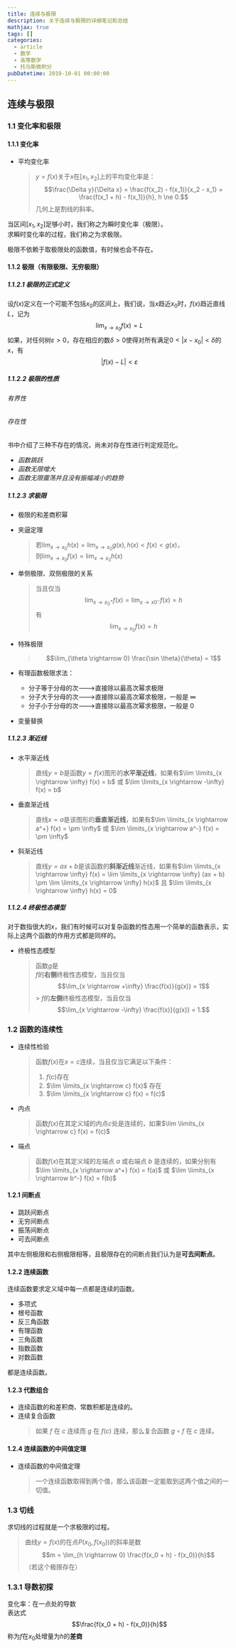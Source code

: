 ```yaml
---
title: 连续与极限
description: 关于连续与极限的详细笔记和总结
mathjax: true
tags: []
categories:
  - article
  - 数学
  - 高等数学
  - 托马斯微积分
pubDatetime: 2019-10-01 00:00:00
---
```


## 连续与极限

### 1.1 变化率和极限

#### 1.1.1 变化率

- 平均变化率
  > $y = f(x)$关于$x$在$[x_1,x_2]$上的平均变化率是：  
  > $$\frac{\Delta y}{\Delta x} = \frac{f(x_2) - f(x_1)}{x_2 - x_1} = \frac{f(x_1 + h) - f(x_1)}{h}, h \ne 0.$$
  > 几何上是割线的斜率。

当区间$[x_1, x_2]$足够小时，我们称之为瞬时变化率（极限）。  
求瞬时变化率的过程，我们称之为求极限。

极限不依赖于取极限处的函数值，有时候也会不存在。

#### 1.1.2 极限（有限极限、无穷极限）

##### 1.1.2.1 极限的正式定义

设$f(x)$定义在一个可能不包括$x_0$的区间上，我们说，当$x$趋近$x_0$时，$f(x)$趋近直线$L$，记为
$$\lim_{x \rightarrow x_0} f(x) = L$$
如果，对任何树$\varepsilon > 0$，存在相应的数$\delta > 0$使得对所有满足$0 \lt |x - x_0| \lt \delta$的 x，有
$$|f(x) - L| \lt \varepsilon$$

##### 1.1.2.2 极限的性质

###### 有界性

###### 存在性

书中介绍了三种不存在的情况，尚未对存在性进行判定规范化。

- _函数跳跃_
- _函数无限增大_
- _函数无限震荡并且没有振幅减小的趋势_

##### 1.1.2.3 求极限

- 极限的和差商积幂
- 夹逼定理

  > 若$\lim_{x \rightarrow x_0}h(x) = \lim_{x \rightarrow x_0}g(x), h(x) \lt f(x) \lt g(x)$，  
  > 则$\lim_{x \rightarrow x_0}f(x) = \lim_{x \rightarrow x_0}h(x)$

- 单侧极限、双侧极限的关系

  > 当且仅当
  > $$\lim_{x \rightarrow x_0^+}f(x) = \lim_{x \rightarrow x0^-}f(x) = h$$
  > 有
  > $$\lim_{x \rightarrow x_0}f(x) = h$$

- 特殊极限

  > $$\lim_{\theta \rightarrow 0} \frac{\sin \theta}{\theta} = 1$$

- 有理函数极限求法：

  - 分子等于分母的次--->直接除以最高次幂求极限
  - 分子大于分母的次--->直接除以最高次幂求极限，一般是 $\infty$
  - 分子小于分母的次--->直接除以最高次幂求极限，一般是 $0$

- 变量替换

##### 1.1.2.3 渐近线

- 水平渐近线

  > 直线$y = b$是函数$y = f(x)$图形的**水平渐近线**，如果有$\lim \limits_{x \rightarrow \infty} f(x) = b$ 或 $\lim \limits_{x \rightarrow -\infty} f(x) = b$

- 垂直渐近线

  > 直线$x = a$是该图形的**垂直渐近线**，如果有$\lim \limits_{x \rightarrow a^+} f(x) = \pm \infty$ 或 $\lim \limits_{x \rightarrow a^-} f(x) = \pm \infty$

- 斜渐近线
  > 直线$y = ax + b$是该函数的**斜渐近线**渐近线，如果有$\lim \limits_{x \rightarrow \infty} f(x) = \lim \limits_{x \rightarrow \infty} (ax + b) \pm \lim \limits_{x \rightarrow \infty} h(x)$ 且 $\lim \limits_{x \rightarrow \infty} h(x) = 0$

##### 1.1.2.4 终极性态模型

对于数指很大的$x$，我们有时候可以对复杂函数的性态用一个简单的函数表示，实际上这两个函数的作用方式都是同样的。

- 终极性态模型
  > 函数$g$是  
  > $f$的**右侧**终极性态模型，当且仅当
  > $$\lim_{x \rightarrow +\infty} \frac{f(x)}{g(x)} = 1$$ > $f$的**左侧**终极性态模型，当且仅当
  > $$\lim_{x \rightarrow -\infty} \frac{f(x)}{g(x)} = 1.$$

### 1.2 函数的连续性

- 连续性检验

  > 函数$f(x)$在$x = c$连续，当且仅当它满足以下条件：
  >
  > 1. $f(c)$存在
  > 2. $\lim \limits_{x \rightarrow c} f(x)$ 存在
  > 3. $\lim \limits_{x \rightarrow c} f(x) = f(c)$

- 内点

  > 函数$f(x)$在其定义域的内点$c$处是连续的，如果$\lim \limits_{x \rightarrow c} f(x) = f(c)$

- 端点
  > 函数$f(x)$在其定义域的左端点 $a$ 或右端点 $b$ 是连续的，如果分别有
  > $\lim \limits_{x \rightarrow a^+} f(x) = f(a)$ 或 $\lim \limits_{x \rightarrow b^-} f(x) = f(b)$

#### 1.2.1 间断点

- 跳跃间断点
- 无穷间断点
- 振荡间断点
- 可去间断点

其中左侧极限和右侧极限相等，且极限存在的间断点我们认为是**可去间断点**。

#### 1.2.2 连续函数

连续函数要求定义域中每一点都是连续的函数。

- 多项式
- 根号函数
- 反三角函数
- 有理函数
- 三角函数
- 指数函数
- 对数函数

都是连续函数。

#### 1.2.3 代数组合

- 连续函数的和差积商、常数积都是连续的。
- 连续复合函数
  > 如果 $f$ 在 $c$ 连续而 $g$ 在 $f(c)$ 连续，那么复合函数 $g \circ f$ 在 $c$ 连续。

#### 1.2.4 连续函数的中间值定理

- 连续函数的中间值定理
  > 一个连续函数取得到两个值，那么该函数一定能取到这两个值之间的一切值。

### 1.3 切线

求切线的过程就是一个求极限的过程。

> 曲线$y = f(x)$的在点$P(x_0, f(x_0))$的斜率是数  
> $$m = \lim_{h \rightarrow 0} \frac{f(x_0 + h) - f(x_0)}{h}$$
> （若这个极限存在）

### 1.3.1 导数初探

变化率：在一点处的导数  
表达式  
$$\frac{f(x_0 + h) - f(x_0)}{h}$$
称为$f$在$x_0$处增量为$h$的**差商**
